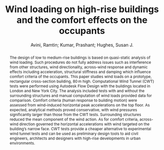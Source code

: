 ---
layout: technique
title: "Wind loading on high-rise buildings and the comfort effects on the occupants"
system_type: "False"
technique: "False"
design_study: "False"
evaluation: "False"
data: "False"
analysis: "True"
generation: "False"
curation_and_transformation: "False"
management: "False"
modeling: "False"
urban_analysis: "True"
visualization: "False"
sunlight_access: "False"
wind_ventilation: "True"
view_impact: "False"
energy: "False"
damage_and_disaster_management: "False"
climate: "False"
sound: "False"
property_cadastre: "False"
others: "False"
lookup: "False"
browse: "True"
locate: "False"
explore: "False"
identify: "True"
compare: "True"
summarize: "False"
distribution: "True"
trends: "False"
outliers: "False"
extremes: "False"
features: "True"
target_discovery: "False"
target_access: "True"
spatial_relation: "True"
buildings: "True"
streets: "True"
nature: "False"
uniform_discretization: "True"
structural_subdivision: "False"
univariate: "True"
multivariate: "False"
volumetric: "True"
temporal: "True"
sensing: "False"
statistical: "False"
simulation_based: "True"
learning_based: "False"
surveyed: "False"
site: "True"
block: "True"
multi_block: "False"
city: "False"
va_wo_model: "False"
post_model: "True"
model_integrated: "False"
assisted_models: "False"
overlay: "True"
embedded: "False"
linked: "False"
temporal_jx: "False"
spatial_jx: "False"
filter: "False"
aggregate: "False"
embed: "False"
glyphs: "True"
bar_charts: "False"
scatterplots: "False"
matrix: "False"
parallel_coordinates: "False"
map_2d: "False"
map_3d: "True"
walking: "False"
steering: "False"
selection_based: "False"
manipulation_based: "True"
distortion: "False"
ghosting: "False"
culling: "False"
birds_view: "False"
multi_view: "False"
assisted_steering: "False"
other: "False"
vr_cave: "False"
ar: "False"
desktop: "True"
mobile: "False"
case_study: "True"
user_study: "False"
statistical_evaluation: "False"
expert_interviews: "False"
key: "UBFN9QJD"
item_type: "journalArticle"
publication_year: "2019"
author: "Avini, Ramtin; Kumar, Prashant; Hughes, Susan J."
publication_title: "Sustainable Cities and Society"
isbn: "nan"
issn: "22106707"
doi: "10.1016/j.scs.2018.10.026"
url_paper: "https://linkinghub.elsevier.com/retrieve/pii/S2210670717305954"
abstract_note: "nan"
date_added: "2023-01-30 00:33:29"
date_modified: "2023-01-30 00:33:29"
access_date: "2023-01-30 00:33:29"
pages: "378-394"
num_pages: "nan"
issue: "nan"
volume: "45.0"
number_of_volumes: "nan"
journal_abbreviation: "Sustainable Cities and Society"
short_title: "nan"
series: "nan"
series_number: "nan"
series_text: "nan"
series_title: "nan"
publisher: "nan"
place: "nan"
language: "en"
rights: "nan"
type: "nan"
archive: "nan"
archive_location: "nan"
library_catalog: "DOI.org (Crossref)"
call_number: "nan"
extra: "nan"
notes: "nan"
link_attachments: "nan"
manual_tags: "nan"
automatic_tags: "nan"
editor: "nan"
series_editor: "nan"
translator: "nan"
contributor: "nan"
attorney_agent: "nan"
book_author: "nan"
cast_member: "nan"
commenter: "nan"
composer: "nan"
cosponsor: "nan"
counsel: "nan"
interviewer: "nan"
producer: "nan"
recipient: "nan"
reviewed_author: "nan"
scriptwriter: "nan"
words_by: "nan"
guest: "nan"
number: "nan"
edition: "nan"
running_time: "nan"
scale: "nan"
medium: "nan"
artwork_size: "nan"
filing_date: "nan"
application_number: "nan"
assignee: "nan"
issuing_authority: "nan"
country: "nan"
meeting_name: "nan"
conference_name: "nan"
court: "nan"
references: "nan"
reporter: "nan"
legal_status: "nan"
priority_numbers: "nan"
programming_language: "nan"
version: "nan"
system: "nan"
code: "nan"
code_number: "nan"
section: "nan"
session: "nan"
committee: "nan"
history: "nan"
legislative_body: "nan"
abstract: "The design of low to medium-rise buildings is based on quasi-static analysis of wind loading. Such procedures do not fully address issues such as interference from other structures, wind directionality, across-wind response and dynamic effects including acceleration, structural stiffness and damping which influence comfort criteria of the occupants. This paper studies wind loads on a prototype, rectangular cross-section building, 80 m high. Computational Wind Tunnel (CWT) tests were performed using Autodesk Flow Design with the buildings located in London and New York City. The analysis included tests with and without the surrounding structures and manual computation of wind loads provided data for comparison. Comfort criteria (human response to building motion) were assessed from wind-induced horizontal peak accelerations on the top floor. As expected, analytical methods proved conservative, with wind pressures significantly larger than those from the CWT tests. Surrounding structures reduced the mean component of the wind action. As for comfort criteria, across-wind direction governed the horizontal accelerations with wind targeted on the building’s narrow face. CWT tests provide a cheaper alternative to experimental wind tunnel tests and can be used as preliminary design tools to aid civil engineers, architects and designers with high-rise developments in urban environments."
---